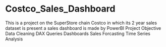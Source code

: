 # Costco_Sales_Dashboard
This is a project on the SuperStore chain Costco in which its 2 year sales dataset is present a sales dashboard is made by PowerBI
Project Objective
      Data Cleaning
      DAX Queries
      Dashboards
      Sales Forcasting 
      Time Series Analysis

